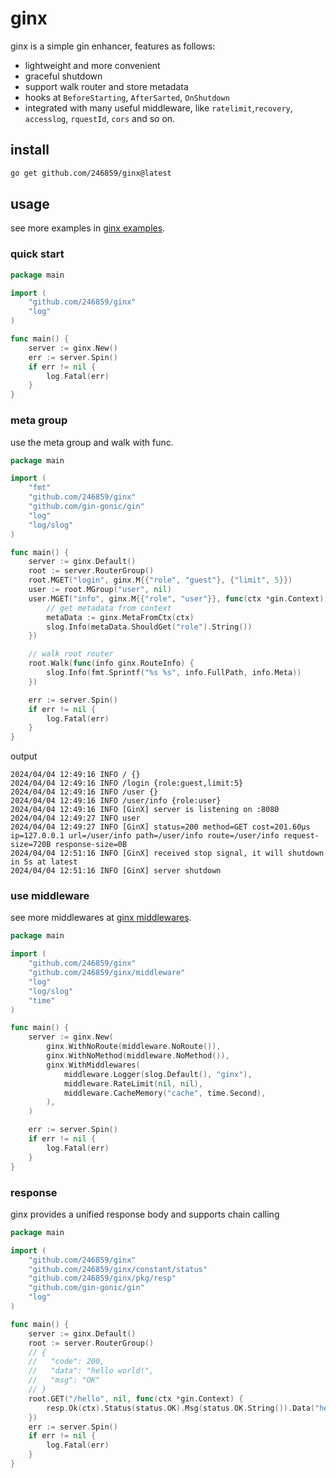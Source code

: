 # ginx
ginx is a simple gin enhancer, features as follows:

* lightweight and more convenient
* graceful shutdown
* support walk router and store metadata
* hooks at `BeforeStarting`, `AfterSarted`, `OnShutdown`
* integrated with many useful middleware, like `ratelimit`,`recovery`, `accesslog`, `rquestId`, `cors` and so on.

## install
```bash
go get github.com/246859/ginx@latest
```

## usage
see more examples in [ginx examples](https://github.com/246859/ginx/tree/main/examples/).

### quick start
```go
package main

import (
	"github.com/246859/ginx"
	"log"
)

func main() {
	server := ginx.New()
	err := server.Spin()
	if err != nil {
		log.Fatal(err)
	}
}

```

### meta group
use the meta group and walk with func.
```go
package main

import (
	"fmt"
	"github.com/246859/ginx"
	"github.com/gin-gonic/gin"
	"log"
	"log/slog"
)

func main() {
	server := ginx.Default()
	root := server.RouterGroup()
	root.MGET("login", ginx.M{{"role", "guest"}, {"limit", 5}})
	user := root.MGroup("user", nil)
	user.MGET("info", ginx.M{{"role", "user"}}, func(ctx *gin.Context) {
		// get metadata from context
		metaData := ginx.MetaFromCtx(ctx)
		slog.Info(metaData.ShouldGet("role").String())
	})

	// walk root router
	root.Walk(func(info ginx.RouteInfo) {
		slog.Info(fmt.Sprintf("%s %s", info.FullPath, info.Meta))
	})

	err := server.Spin()
	if err != nil {
		log.Fatal(err)
	}
}
```
output
```
2024/04/04 12:49:16 INFO / {}
2024/04/04 12:49:16 INFO /login {role:guest,limit:5}
2024/04/04 12:49:16 INFO /user {}
2024/04/04 12:49:16 INFO /user/info {role:user}
2024/04/04 12:49:16 INFO [GinX] server is listening on :8080
2024/04/04 12:49:27 INFO user
2024/04/04 12:49:27 INFO [GinX] status=200 method=GET cost=201.60µs ip=127.0.0.1 url=/user/info path=/user/info route=/user/info request-size=720B response-size=0B
2024/04/04 12:51:16 INFO [GinX] received stop signal, it will shutdown in 5s at latest
2024/04/04 12:51:16 INFO [GinX] server shutdown
```

### use middleware
see more middlewares at [ginx middlewares](https://github.com/246859/ginx/tree/main/contribs/).
```go
package main

import (
	"github.com/246859/ginx"
	"github.com/246859/ginx/middleware"
	"log"
	"log/slog"
	"time"
)

func main() {
	server := ginx.New(
		ginx.WithNoRoute(middleware.NoRoute()),
		ginx.WithNoMethod(middleware.NoMethod()),
		ginx.WithMiddlewares(
			middleware.Logger(slog.Default(), "ginx"),
			middleware.RateLimit(nil, nil),
			middleware.CacheMemory("cache", time.Second),
		),
	)

	err := server.Spin()
	if err != nil {
		log.Fatal(err)
	}
}

```

### response
ginx provides a unified response body and supports chain calling
```go
package main

import (
	"github.com/246859/ginx"
	"github.com/246859/ginx/constant/status"
	"github.com/246859/ginx/pkg/resp"
	"github.com/gin-gonic/gin"
	"log"
)

func main() {
	server := ginx.Default()
	root := server.RouterGroup()
	// {
	// 	 "code": 200,
	// 	 "data": "hello world!",
	// 	 "msg": "OK"
	// }
	root.GET("/hello", nil, func(ctx *gin.Context) {
		resp.Ok(ctx).Status(status.OK).Msg(status.OK.String()).Data("hello world!").JSON()
	})
	err := server.Spin()
	if err != nil {
		log.Fatal(err)
	}
}

```
